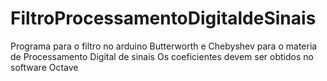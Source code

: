 # FiltroProcessamentoDigitaldeSinais
Programa para o filtro no arduino Butterworth e Chebyshev para o materia de Processamento Digital de sinais
Os coeficientes devem ser obtidos no software Octave
